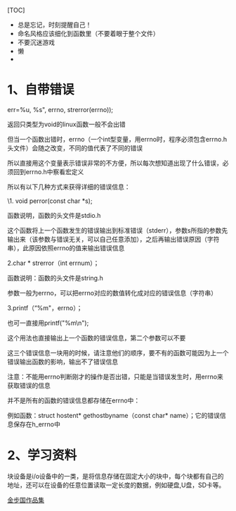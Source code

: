 [TOC]

- 总是忘记，时刻提醒自己！
- 命名风格应该细化到函数里（不要着眼于整个文件）
- 不要沉迷游戏
- 懒
- 

# 1、自带错误

err=%u, %s", errno, strerror(errno));

返回只类型为void的linux函数一般不会出错

但当一个函数出错时，errno（一个int型变量，用errno时，程序必须包含errno.h头文件）会随之改变，不同的值代表了不同的错误

所以直接用这个变量表示错误非常的不方便，所以每次想知道出现了什么错误，必须回到errno.h中察看宏定义

所以有以下几种方式来获得详细的错误信息：

\1. void perror(const char *s);

函数说明，函数的头文件是stdio.h

这个函数将上一个函数发生的错误输出到标准错误（stderr），参数s所指的参数先输出来（该参数与错误无关，可以自己任意添加），之后再输出错误原因（字符串），此原因依照errno的值来输出错误信息

2.char * strerror（int errnum）；

函数说明：函数的头文件是string.h

参数一般为errno，可以把errno对应的数值转化成对应的错误信息（字符串）

3.printf（“%m"，errno）；

也可一直接用printf("%m\n");

这个用法也直接输出上一个函数的错误信息，第二个参数可以不要


这三个错误信息一块用的时候，请注意他们的顺序，要不有的函数可能因为上一个错误输出函数的影响，输出不了错误信息

 

注意：不能用errno判断刚才的操作是否出错，只能是当错误发生时，用errno来获取错误的信息

并不是所有的函数的错误信息都存储在errno中：

例如函数：struct hostent* gethostbyname（const char* name）；它的错误信息保存在h_errno中

# 2、学习资料

块设备是i/o设备中的一类，是将信息存储在固定大小的块中，每个块都有自己的地址，还可以在设备的任意位置读取一定长度的数据，例如硬盘,U盘，SD卡等。

[金步国作品集](http://www.jinbuguo.com/)

